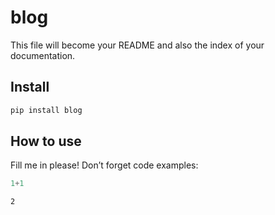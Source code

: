 # blog


<!-- WARNING: THIS FILE WAS AUTOGENERATED! DO NOT EDIT! -->

This file will become your README and also the index of your
documentation.

## Install

``` sh
pip install blog
```

## How to use

Fill me in please! Don’t forget code examples:

``` python
1+1
```

    2
